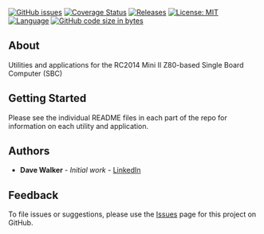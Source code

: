 [![GitHub issues](https://img.shields.io/github/issues/davewalker5/RC2014)](https://github.com/davewalker5/RC2014/issues)
[![Coverage Status](https://coveralls.io/repos/github/davewalker5/RC2014/badge.svg?branch=master)](https://coveralls.io/github/davewalker5/RC2014?branch=master)
[![Releases](https://img.shields.io/github/v/release/davewalker5/RC2014.svg?include_prereleases)](https://github.com/davewalker5/RC2014/releases)
[![License: MIT](https://img.shields.io/badge/License-MIT-blue.svg)](https://github.com/davewalker5/RC2014/blob/master/LICENSE)
[![Language](https://img.shields.io/badge/language-c%23-blue.svg)](https://github.com/davewalker5/RC2014/)
[![GitHub code size in bytes](https://img.shields.io/github/languages/code-size/davewalker5/RC2014)](https://github.com/davewalker5/RC2014/)

## About

Utilities and applications for the RC2014 Mini II Z80-based Single Board Computer (SBC)

## Getting Started

Please see the individual README files in each part of the repo for information on each utility and application.

## Authors

- **Dave Walker** - _Initial work_ - [LinkedIn](https://www.linkedin.com/in/davewalker5/)

## Feedback

To file issues or suggestions, please use the [Issues](https://github.com/davewalker5/RC2014/issues) page for this project on GitHub.
